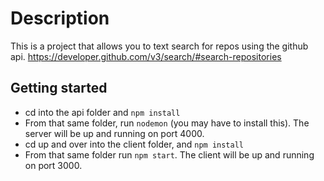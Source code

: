 # Description

This is a project that allows you to text search for repos using the github api. https://developer.github.com/v3/search/#search-repositories

## Getting started

* cd into the api folder and `npm install`
* From that same folder, run `nodemon` (you may have to install this). The server will be up and running on port 4000.
* cd up and over into the client folder, and `npm install`
* From that same folder run `npm start`. The client will be up and running on port 3000.